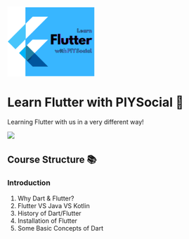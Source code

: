 <img src ="https://github.com/PIYSocial-India/LearnFlutterwithPIYSocial/blob/master/_images/Icons/LearnFlutter_1080_transparent.png" width = 200> 

# Learn Flutter with PIYSocial 🚀
Learning Flutter with us in a very different way!

<img src = "https://miro.medium.com/max/3200/1*nwrkXoxRnE-yeho5q-7fWw.png" width = 650>

## Course Structure 📚
### Introduction
  1. Why Dart & Flutter? 
  2. Flutter VS Java VS Kotlin
  3. History of Dart/Flutter
  4. Installation of Flutter
  5. Some Basic Concepts of Dart
